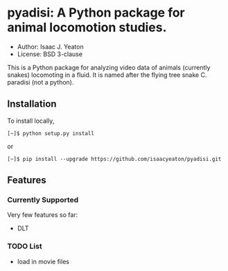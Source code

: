 pyadisi: A Python package for animal locomotion studies.
========================================================

- Author: Isaac J. Yeaton
- License: BSD 3-clause

This is a Python package for analyzing video data of animals
(currently snakes) locomoting in a fluid. It is named after the flying
tree snake C. paradisi (not a python).

Installation
------------

To install locally,

    [~]$ python setup.py install

or

    [~]$ pip install --upgrade https://github.com/isaacyeaton/pyadisi.git

Features
--------
### Currently Supported

Very few features so far:

- DLT

### TODO List

- load in movie files
